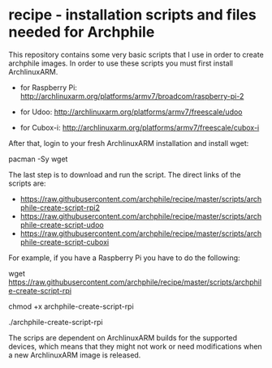 recipe - installation scripts and files needed for Archphile
======

This repository contains some very basic scripts that I use in order to create archphile images. 
In order to use these scripts you must first install ArchlinuxARM.

- for Raspberry Pi:
http://archlinuxarm.org/platforms/armv7/broadcom/raspberry-pi-2

- for Udoo:
http://archlinuxarm.org/platforms/armv7/freescale/udoo

- for Cubox-i:
http://archlinuxarm.org/platforms/armv7/freescale/cubox-i


After that, login to your fresh ArchlinuxARM installation and install wget:

pacman -Sy wget

The last step is to download and run the script. The direct links of the scripts are:

- https://raw.githubusercontent.com/archphile/recipe/master/scripts/archphile-create-script-rpi2
- https://raw.githubusercontent.com/archphile/recipe/master/scripts/archphile-create-script-udoo
- https://raw.githubusercontent.com/archphile/recipe/master/scripts/archphile-create-script-cuboxi


For example, if you have a Raspberry Pi you have to do the following:

wget https://raw.githubusercontent.com/archphile/recipe/master/scripts/archphile-create-script-rpi

chmod +x archphile-create-script-rpi

./archphile-create-script-rpi


The scrips are dependent on ArchlinuxARM builds for the supported devices, which means that they might not work or need modifications when a new ArchlinuxARM image is released.








